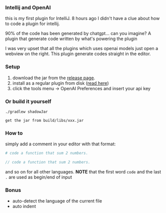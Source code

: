 ### Intellij and OpenAI

this is my first plugin for IntelliJ. 8 hours ago I didn't have a clue about how to code a plugin for intellij.

90% of the code has been generated by chatgpt... can you imagine? A plugin that generate code written by what's powering the plugin

I was very upset that all the plugins which uses openai models just open a webview on the right. This plugin generate codes straight in the editor.

### Setup

1) download the jar from the [release page](https://github.com/iGio90/IntelliJ-OpenAI/releases).
2) install as a regular plugin from disk ([read here](https://www.jetbrains.com/help/idea/managing-plugins.html))
3) click the tools menu -> OpenAI Preferences and insert your api key

### Or build it yourself

```
./gradlew shadowJar

get the jar from build/libs/xxx.jar
```

### How to

simply add a comment in your editor with that format:

```python
# code a function that sum 2 numbers.
```

```java
// code a function that sum 2 numbers.
```

and so on for all other languages. **NOTE** that the first word ``code`` and the last ``.`` are used as begin/end of input

### Bonus

- auto-detect the language of the current file
- auto indent
